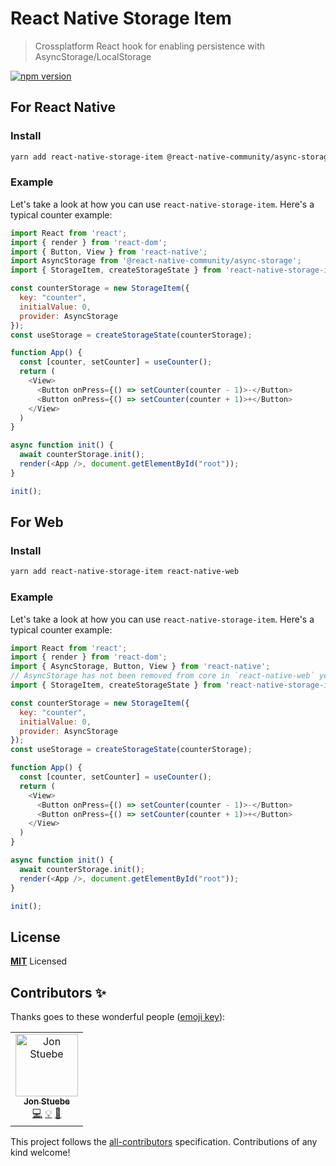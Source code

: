 # React Native Storage Item

> Crossplatform React hook for enabling persistence with AsyncStorage/LocalStorage

[![npm version](https://badge.fury.io/js/react-native-storage-item.svg)](https://badge.fury.io/js/react-native-storage-item)

## For React Native

### Install

```sh
yarn add react-native-storage-item @react-native-community/async-storage
```

### Example

Let's take a look at how you can use `react-native-storage-item`. Here's a typical counter example:

```javascript
import React from 'react';
import { render } from 'react-dom';
import { Button, View } from 'react-native';
import AsyncStorage from '@react-native-community/async-storage';
import { StorageItem, createStorageState } from 'react-native-storage-item';

const counterStorage = new StorageItem({
  key: "counter",
  initialValue: 0,
  provider: AsyncStorage
});
const useStorage = createStorageState(counterStorage);

function App() {
  const [counter, setCounter] = useCounter();
  return (
    <View>
      <Button onPress={() => setCounter(counter - 1)>-</Button>
      <Button onPress={() => setCounter(counter + 1)>+</Button>
    </View>
  )
}

async function init() {
  await counterStorage.init();
  render(<App />, document.getElementById("root"));
}

init();
```

## For Web

### Install

```sh
yarn add react-native-storage-item react-native-web
```

### Example

Let's take a look at how you can use `react-native-storage-item`. Here's a typical counter example:

```javascript
import React from 'react';
import { render } from 'react-dom';
import { AsyncStorage, Button, View } from 'react-native';
// AsyncStorage has not been removed from core in `react-native-web` yet
import { StorageItem, createStorageState } from 'react-native-storage-item';

const counterStorage = new StorageItem({
  key: "counter",
  initialValue: 0,
  provider: AsyncStorage
});
const useStorage = createStorageState(counterStorage);

function App() {
  const [counter, setCounter] = useCounter();
  return (
    <View>
      <Button onPress={() => setCounter(counter - 1)>-</Button>
      <Button onPress={() => setCounter(counter + 1)>+</Button>
    </View>
  )
}

async function init() {
  await counterStorage.init();
  render(<App />, document.getElementById("root"));
}

init();
```

## License

**[MIT](LICENSE)** Licensed

## Contributors ✨

Thanks goes to these wonderful people ([emoji key](https://allcontributors.org/docs/en/emoji-key)):

<!-- ALL-CONTRIBUTORS-LIST:START - Do not remove or modify this section -->
<!-- prettier-ignore-start -->
<!-- markdownlint-disable -->
<table>
  <tr>
    <td align="center"><a href="http://jonstuebe.com"><img src="https://avatars0.githubusercontent.com/u/156722?v=4" width="100px;" alt="Jon Stuebe"/><br /><sub><b>Jon Stuebe</b></sub></a><br /><a href="https://github.com/jonstuebe/react-native-storage-item/commits?author=jonstuebe" title="Code">💻</a> <a href="#example-jonstuebe" title="Examples">💡</a> <a href="https://github.com/jonstuebe/react-native-storage-item/commits?author=jonstuebe" title="Documentation">📖</a></td>
  </tr>
</table>

<!-- markdownlint-enable -->
<!-- prettier-ignore-end -->
<!-- ALL-CONTRIBUTORS-LIST:END -->

This project follows the [all-contributors](https://github.com/all-contributors/all-contributors) specification. Contributions of any kind welcome!
